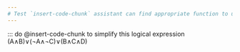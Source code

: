```yaml
---
# Test `insert-code-chunk` assistant can find appropriate function to use from the installed packages
---
```


::: do @insert-code-chunk to simplify this logical expression (A∧B)∨(¬A∧¬C)∨(B∧C∧D)
